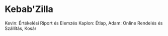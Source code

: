 # Kebab'Zilla


Kevin: Értékelési Riport és Elemzés
Kaplon: Étlap, 
Adam: Online Rendelés és Szállítás, Kosár
